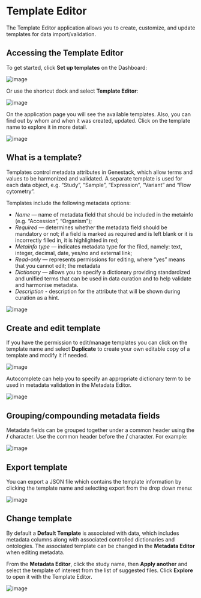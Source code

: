 # Template Editor

The Template Editor application allows you to create, customize, and update templates for data import/validation.

## Accessing the Template Editor

To get started, click **Set up templates** on the Dashboard:

![image](doc-odm-user-guide/images/quickstart_user_dashboard.png)

Or use the shortcut dock and select **Template Editor**:

![image](doc-odm-user-guide/images/shortcut_1_37.png)

On the application page you will see the available templates. Also, you can find out by whom and when it was
created, updated. Click on the template name to explore it in more detail.

![image](doc-odm-user-guide/images/templates-list.png)

## What is a template?

Templates control metadata attributes in Genestack, which allow terms and values to be harmonized and validated.
A separate template is used for each data object, e.g. “Study”, “Sample”, “Expression”, “Variant”
and “Flow cytometry”.

Templates include the following metadata options:

- *Name* — name of metadata field that should be included in the metainfo (e.g. “Accession”, “Organism”);
- *Required* — determines whether the metadata field should be mandatory or not; if a field is marked as required
  and is left blank or it is incorrectly filled in, it is highlighted in red;
- *Metainfo type* — indicates metadata type for the filed, namely: text, integer, decimal, date, yes/no and external link;
- *Read-only* — represents permissions for editing, where “yes” means that you cannot edit; the metadata
- *Dictionary* — allows you to specify a dictionary providing standardized and unified terms that can be used in data
  curation and to help validate and harmonise metadata.
- *Description* - description for the attribute that will be shown during curation as a hint.

![image](doc-odm-user-guide/images/template-example.png)

## Create and edit template

If you have the permission to edit/manage templates you can click on the template name and select **Duplicate** to create your own editable copy of a template and modify it if needed.

![image](doc-odm-user-guide/images/Template_dropdown.png)

Autocomplete can help you to specify an appropriate dictionary term to be used in metadata validation in the Metadata Editor.

![image](doc-odm-user-guide/images/edit-template.png)

## Grouping/compounding metadata fields

Metadata fields can be grouped together under a common header using the **/** character. Use the common header before
the **/** character. For example:

![image](doc-odm-user-guide/images/template_grouping.png)

## Export template

You can export a JSON file which contains the template information by clicking the template name and selecting export from the drop down menu:

![image](doc-odm-user-guide/images/Template_dropdown.png)

## Change template

By default a **Default Template** is associated with data, which includes metadata
columns along with associated controlled dictionaries and ontologies. The associated template can be changed in the **Metadata Editor**
when editing metadata.

From the **Metadata Editor**, click the study name, then **Apply another** and select
the template of interest from the list of suggested files. Click **Explore** to open it with the Template Editor.

![image](doc-odm-user-guide/images/change-template-me.png)

